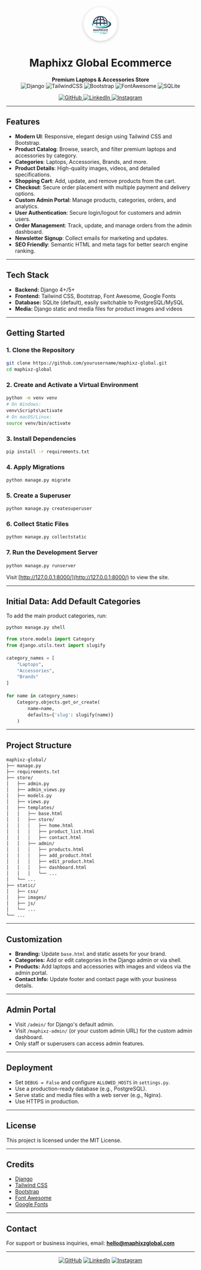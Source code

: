 <!-- Banner with Logo, Stack, and Designer Info -->
<p align="center">
  <img src="static/images/logo.png" alt="Maphixz Global Logo" width="90" style="border-radius:50%;box-shadow:0 2px 8px #ccc;">
</p>

<h1 align="center">Maphixz Global Ecommerce</h1>

<p align="center">
  <b>Premium Laptops & Accessories Store</b><br>
  <span>
    <img src="https://img.shields.io/badge/Django-4%2B-green?logo=django" alt="Django">
    <img src="https://img.shields.io/badge/TailwindCSS-3%2B-blue?logo=tailwindcss" alt="TailwindCSS">
    <img src="https://img.shields.io/badge/Bootstrap-5-purple?logo=bootstrap" alt="Bootstrap">
    <img src="https://img.shields.io/badge/FontAwesome-6-blueviolet?logo=fontawesome" alt="FontAwesome">
    <img src="https://img.shields.io/badge/SQLite-3-lightgrey?logo=sqlite" alt="SQLite">
  </span>
</p>

<p align="center">
  <a href="https://github.com/EsaKris" target="_blank">
    <img src="https://img.shields.io/badge/GitHub-esa--kris-black?logo=github" alt="GitHub">
  </a>
  <a href="https://www.linkedin.com/in/ekre-christian-18008b299/" target="_blank">
    <img src="https://img.shields.io/badge/LinkedIn-esa--kris-blue?logo=linkedin" alt="LinkedIn">
  </a>
  <a href="https://www.instagram.com/esakris_/" target="_blank">
    <img src="https://img.shields.io/badge/Instagram-esa.kris-E4405F?logo=instagram&logoColor=white" alt="Instagram">
  </a>
</p>

---

## Features

- **Modern UI**: Responsive, elegant design using Tailwind CSS and Bootstrap.
- **Product Catalog**: Browse, search, and filter premium laptops and accessories by category.
- **Categories**: Laptops, Accessories, Brands, and more.
- **Product Details**: High-quality images, videos, and detailed specifications.
- **Shopping Cart**: Add, update, and remove products from the cart.
- **Checkout**: Secure order placement with multiple payment and delivery options.
- **Custom Admin Portal**: Manage products, categories, orders, and analytics.
- **User Authentication**: Secure login/logout for customers and admin users.
- **Order Management**: Track, update, and manage orders from the admin dashboard.
- **Newsletter Signup**: Collect emails for marketing and updates.
- **SEO Friendly**: Semantic HTML and meta tags for better search engine ranking.

---

## Tech Stack

- **Backend:** Django 4+/5+
- **Frontend:** Tailwind CSS, Bootstrap, Font Awesome, Google Fonts
- **Database:** SQLite (default), easily switchable to PostgreSQL/MySQL
- **Media:** Django static and media files for product images and videos

---

## Getting Started

### 1. Clone the Repository

```bash
git clone https://github.com/yourusername/maphixz-global.git
cd maphixz-global
```

### 2. Create and Activate a Virtual Environment

```bash
python -m venv venv
# On Windows:
venv\Scripts\activate
# On macOS/Linux:
source venv/bin/activate
```

### 3. Install Dependencies

```bash
pip install -r requirements.txt
```

### 4. Apply Migrations

```bash
python manage.py migrate
```

### 5. Create a Superuser

```bash
python manage.py createsuperuser
```

### 6. Collect Static Files

```bash
python manage.py collectstatic
```

### 7. Run the Development Server

```bash
python manage.py runserver
```

Visit [http://127.0.0.1:8000/](http://127.0.0.1:8000/) to view the site.

---

## Initial Data: Add Default Categories

To add the main product categories, run:

```python
python manage.py shell
```
```python
from store.models import Category
from django.utils.text import slugify

category_names = [
    "Laptops",
    "Accessories",
    "Brands"
]

for name in category_names:
    Category.objects.get_or_create(
        name=name,
        defaults={'slug': slugify(name)}
    )
```

---

## Project Structure

```
maphixz-global/
├── manage.py
├── requirements.txt
├── store/
│   ├── admin.py
│   ├── admin_views.py
│   ├── models.py
│   ├── views.py
│   ├── templates/
│   │   ├── base.html
│   │   ├── store/
│   │   │   ├── home.html
│   │   │   ├── product_list.html
│   │   │   ├── contact.html
│   │   ├── admin/
│   │   │   ├── products.html
│   │   │   ├── add_product.html
│   │   │   ├── edit_product.html
│   │   │   ├── dashboard.html
│   │   │   └── ...
│   └── ...
├── static/
│   ├── css/
│   ├── images/
│   ├── js/
│   └── ...
└── ...
```

---

## Customization

- **Branding:** Update `base.html` and static assets for your brand.
- **Categories:** Add or edit categories in the Django admin or via shell.
- **Products:** Add laptops and accessories with images and videos via the admin portal.
- **Contact Info:** Update footer and contact page with your business details.

---

## Admin Portal

- Visit `/admin/` for Django's default admin.
- Visit `/maphixz-admin/` (or your custom admin URL) for the custom admin dashboard.
- Only staff or superusers can access admin features.

---

## Deployment

- Set `DEBUG = False` and configure `ALLOWED_HOSTS` in `settings.py`.
- Use a production-ready database (e.g., PostgreSQL).
- Serve static and media files with a web server (e.g., Nginx).
- Use HTTPS in production.

---

## License

This project is licensed under the MIT License.

---

## Credits

- [Django](https://www.djangoproject.com/)
- [Tailwind CSS](https://tailwindcss.com/)
- [Bootstrap](https://getbootstrap.com/)
- [Font Awesome](https://fontawesome.com/)
- [Google Fonts](https://fonts.google.com/)

---

## Contact

For support or business inquiries, email: **hello@maphixzglobal.com**

---

<p align="center">
<a href="https://github.com/EsaKris" target="_blank"><img src="https://img.shields.io/badge/GitHub-esa--kris-black?logo=github" alt="GitHub"></a>
  <a href="https://www.linkedin.com/in/esa-kris" target="_blank"><img src="https://img.shields.io/badge/LinkedIn-Esa_Kris-0077B5?logo=linkedin&logoColor=white" alt="LinkedIn"></a>
  <a href="https://www.instagram.com/esakris_/" target="_blank"><img src="https://img.shields.io/badge/Instagram-esa.kris-E4405F?logo=instagram&logoColor=white" alt="Instagram"></a>
</p>